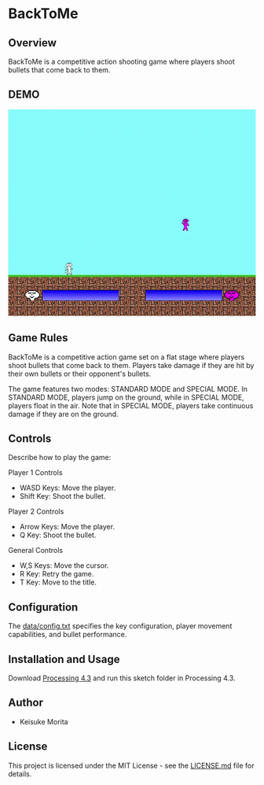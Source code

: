 # BackToMe

## Overview

BackToMe is a competitive action shooting game where players shoot bullets that come back to them.

## DEMO

![Demo](./assets/demo.gif)

## Game Rules

BackToMe is a competitive action game set on a flat stage where players shoot bullets that come back to them. Players take damage if they are hit by their own bullets or their opponent's bullets.

The game features two modes: STANDARD MODE and SPECIAL MODE. In STANDARD MODE, players jump on the ground, while in SPECIAL MODE, players float in the air. Note that in SPECIAL MODE, players take continuous damage if they are on the ground.

## Controls

Describe how to play the game:

Player 1 Controls
- WASD Keys: Move the player.
- Shift Key: Shoot the bullet.

Player 2 Controls
- Arrow Keys: Move the player.
- Q Key: Shoot the bullet.

General Controls
- W,S Keys: Move the cursor.
- R Key: Retry the game.
- T Key: Move to the title.

## Configuration

The [data/config.txt](./data/config.txt) specifies the key configuration, player movement capabilities, and bullet performance.

## Installation and Usage

Download [Processing 4.3](https://processing.org/download/) and run this sketch folder in Processing 4.3.

## Author
* Keisuke Morita

## License

This project is licensed under the MIT License - see the [LICENSE.md](./LICENSE.md) file for details.

